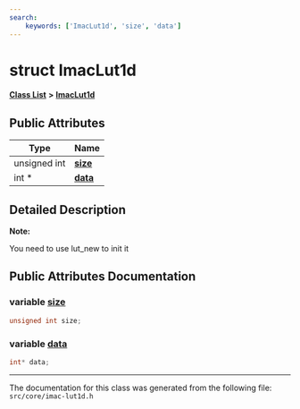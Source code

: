 ```yaml
---
search:
    keywords: ['ImacLut1d', 'size', 'data']
---
```


# struct ImacLut1d

[**Class List**](annotated.md) **>** [**ImacLut1d**](struct_imac_lut1d.md)


## Public Attributes

|Type|Name|
|-----|-----|
|unsigned int|[**size**](struct_imac_lut1d.md#1aac913b3a1f6ef005d66bf7a84428773e)|
|int \*|[**data**](struct_imac_lut1d.md#1ac103627c1ad15cbec2f22d0abe6d54b6)|


## Detailed Description



**Note:**

You need to use lut\_new to init it 



## Public Attributes Documentation

### variable <a id="1aac913b3a1f6ef005d66bf7a84428773e" href="#1aac913b3a1f6ef005d66bf7a84428773e">size</a>

```cpp
unsigned int size;
```



### variable <a id="1ac103627c1ad15cbec2f22d0abe6d54b6" href="#1ac103627c1ad15cbec2f22d0abe6d54b6">data</a>

```cpp
int* data;
```





----------------------------------------
The documentation for this class was generated from the following file: `src/core/imac-lut1d.h`
